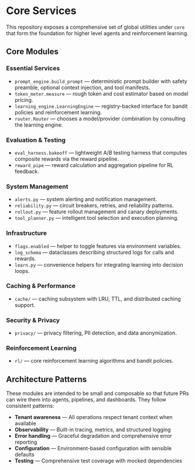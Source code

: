 # Core Services

This repository exposes a comprehensive set of global utilities under `core` that form
the foundation for higher level agents and reinforcement learning.

## Core Modules

### Essential Services
- `prompt_engine.build_prompt` — deterministic prompt builder with safety
  preamble, optional context injection, and tool manifests.
- `token_meter.measure` — rough token and cost estimator based on model
  pricing.
- `learning_engine.LearningEngine` — registry-backed interface for bandit
  policies and reinforcement learning.
- `router.Router` — chooses a model/provider combination by consulting the
  learning engine.

### Evaluation & Testing
- `eval_harness.bakeoff` — lightweight A/B testing harness that computes
  composite rewards via the reward pipeline.
- `reward_pipe` — reward calculation and aggregation pipeline for RL feedback.

### System Management
- `alerts.py` — system alerting and notification management.
- `reliability.py` — circuit breakers, retries, and reliability patterns.
- `rollout.py` — feature rollout management and canary deployments.
- `tool_planner.py` — intelligent tool selection and execution planning.

### Infrastructure
- `flags.enabled` — helper to toggle features via environment variables.
- `log_schema` — dataclasses describing structured logs for calls and rewards.
- `learn.py` — convenience helpers for integrating learning into decision loops.

### Caching & Performance
- `cache/` — caching subsystem with LRU, TTL, and distributed caching support.

### Security & Privacy  
- `privacy/` — privacy filtering, PII detection, and data anonymization.

### Reinforcement Learning
- `rl/` — core reinforcement learning algorithms and bandit policies.

## Architecture Patterns

These modules are intended to be small and composable so that future PRs can
wire them into agents, pipelines, and dashboards. They follow consistent patterns:

- **Tenant awareness** — All operations respect tenant context when available
- **Observability** — Built-in tracing, metrics, and structured logging
- **Error handling** — Graceful degradation and comprehensive error reporting
- **Configuration** — Environment-based configuration with sensible defaults
- **Testing** — Comprehensive test coverage with mocked dependencies
